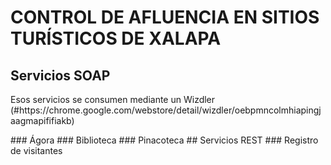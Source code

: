 # CONTROL DE AFLUENCIA EN SITIOS TURÍSTICOS DE XALAPA
## Servicios SOAP
<p> Esos servicios se consumen mediante un Wizdler (#https://chrome.google.com/webstore/detail/wizdler/oebpmncolmhiapingjaagmapififiakb) <p>
### Ágora
### Biblioteca
### Pinacoteca
## Servicios REST
### Registro de visitantes

